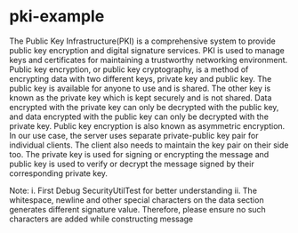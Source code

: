 # pki-example

The Public Key Infrastructure(PKI) is a comprehensive system to provide public key
encryption and digital signature services. PKI is used to manage keys and certificates for
maintaining a trustworthy networking environment. Public key encryption, or public key
cryptography, is a method of encrypting data with two different keys, private key and public
key. The public key is available for anyone to use and is shared. The other key is known
as the private key which is kept securely and is not shared. Data encrypted with the private
key can only be decrypted with the public key, and data encrypted with the public key can
only be decrypted with the private key. Public key encryption is also known as asymmetric
encryption. In our use case, the server uses separate private-public key pair for individual
clients. The client also needs to maintain the key pair on their side too. The private key is
used for signing or encrypting the message and public key is used to verify or decrypt the
message signed by their corresponding private key.

Note: 
i. First Debug SecurityUtilTest for better understanding
ii. The whitespace, newline and other special characters on the data section generates
different signature value. Therefore, please ensure no such characters are added while
constructing message
